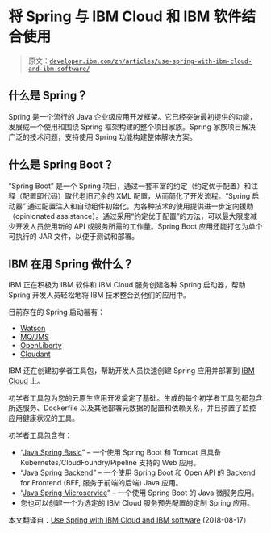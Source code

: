 # 将 Spring 与 IBM Cloud 和 IBM 软件结合使用

> 原文：[`developer.ibm.com/zh/articles/use-spring-with-ibm-cloud-and-ibm-software/`](https://developer.ibm.com/zh/articles/use-spring-with-ibm-cloud-and-ibm-software/)

## 什么是 Spring？

Spring 是一个流行的 Java 企业级应用开发框架。它已经突破最初提供的功能，发展成一个使用和围绕 Spring 框架构建的整个项目家族。Spring 家族项目解决广泛的技术问题，支持使用 Spring 功能构建整体解决方案。

## 什么是 Spring Boot？

“Spring Boot” 是一个 Spring 项目，通过一套丰富的约定（约定优于配置）和注释（配置即代码）取代老旧冗余的 XML 配置，从而简化了开发流程。“Spring 启动器” 通过配置注入和自动组件初始化，为各种技术的使用提供进一步定向援助（opinionated assistance）。通过采用“约定优于配置”的方法，可以最大限度减少开发人员使用新的 API 或服务所需的工作量。Spring Boot 应用还能打包为单个可执行的 JAR 文件，以便于测试和部署。

## IBM 在用 Spring 做什么？

IBM 正在积极为 IBM 软件和 IBM Cloud 服务创建各种 Spring 启动器，帮助 Spring 开发人员轻松地将 IBM 技术整合到他们的应用中。

目前存在的 Spring 启动器有：

*   [Watson](https://github.com/watson-developer-cloud/spring-boot-starter)
*   [MQ/JMS](https://github.com/ibm-messaging/mq-jms-spring)
*   [OpenLiberty](https://openliberty.io/blog/2017/11/29/liberty-spring-boot.html)
*   [Cloudant](https://github.com/cloudant-labs/cloudant-spring)

IBM 还在创建初学者工具包，帮助开发人员快速创建 Spring 应用并部署到 [IBM Cloud](https://www.ibm.com/cloud/) 上。

初学者工具包为您的云原生应用开发奠定了基础。生成的每个初学者工具包都包含所选服务、Dockerfile 以及其他部署元数据的配置和依赖关系，并且预置了监控应用健康状况的工具。

初学者工具包含有：

*   “[Java Spring Basic](https://cloud.ibm.com/developer/appservice/starter-kits/java-web-app-with-spring?cm_sp=ibmdev-_-developer-articles-_-cloudreg)” – 一个使用 Spring Boot 和 Tomcat 且具备 Kubernetes/CloudFoundry/Pipeline 支持的 Web 应用。
*   “[Java Spring Backend](https://cloud.ibm.com/developer/appservice/starter-kits/java-bff-example-with-spring?cm_sp=ibmdev-_-developer-articles-_-cloudreg)” – 一个使用 Spring Boot 和 Open API 的 Backend for Frontend (BFF, 服务于前端的后端) Java 应用。
*   “[Java Spring Microservice](https://cloud.ibm.com/developer/appservice/starter-kits/java-microservice-with-spring?cm_sp=ibmdev-_-developer-articles-_-cloudreg)” – 一个使用 Spring Boot 的 Java 微服务应用。
*   您也可以创建一个为选定的 IBM Cloud 服务预先配置的定制 Spring 应用。

本文翻译自：[Use Spring with IBM Cloud and IBM software](https://developer.ibm.com/articles/use-spring-with-ibm-cloud-and-ibm-software/) (2018-08-17）